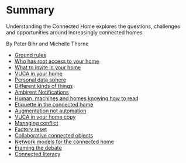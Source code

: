 
# Summary

Understanding the Connected Home explores the questions, challenges and opportunities around increasingly connected homes.

By Peter Bihr and Michelle Thorne

* [Ground rules](ground_rules.md)
* [Who has root access to your home](who_has_root_access_to_your_home.md)
* [What to invite in your home](what_to_invite_in_your_home.md)
* [VUCA in your home](vuca_in_your_home.md)
* [Personal data sphere](personal_data_sphere.md)
* [Different kinds of things](different_kinds_of_things.md)
* [Ambirent Notifications](ambient_notifications.md)
* [Human, machines and homes knowing how to read](human_machines_and_homes_knowing_how_to_read.md)
* [Etiquette in the connected home](etiquette_in_the_connected_home.md)
* [Augmentation not automation](augmentation_not_automation.md)
* [VUCA in your home copy](vuca_in_your_home_copy.md)
* [Managing conflict](managing_conflict.md)
* [Factory reset](factory_reset.md)
* [Collaborative connected objects](collaborative_connected_objects.md)
* [Network models for the connected home](network_models_for_the_connected_home.md)
* [Framing the debate](framing_the_debate.md)
* [Connected literacy](connected_literacy.md)









